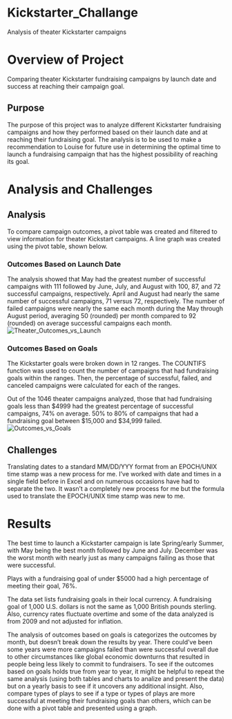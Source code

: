# Kickstarter_Challange
Analysis of theater Kickstarter campaigns

# Overview of Project
Comparing theater Kickstarter fundraising campaigns by launch date and success at reaching their campaign goal.

## Purpose
The purpose of this project was to analyze different Kickstarter fundraising campaigns and how they performed based on their launch date and at reaching their fundraising goal. The analysis is to be used to make a recommendation to Louise for future use in determining the optimal time to launch a fundraising campaign that has the highest possibility of reaching its goal.

# Analysis and Challenges

## Analysis
To compare campaign outcomes, a pivot table was created and filtered to view information for theater Kickstart campaigns. A line graph was created using the pivot table, shown below.

### Outcomes Based on Launch Date
The analysis showed that May had the greatest number of successful campaigns with 111 followed by June, July, and August with 100, 87, and 72 successful campaigns, respectively. April and August had nearly the same number of successful campaigns, 71 versus 72, respectively. The number of failed campaigns were nearly the same each month during the May through August period, averaging 50 (rounded) per month compared to 92 (rounded) on average successful campaigns each month.
![Theater_Outcomes_vs_Launch](https://user-images.githubusercontent.com/101379969/161399565-090e9aaa-f1c3-4783-8156-630f3abef559.png)

### Outcomes Based on Goals
The Kickstarter goals were broken down in 12 ranges. The COUNTIFS function was used to count the number of campaigns that had fundraising goals within the ranges. Then, the percentage of successful, failed, and canceled campaigns were calculated for each of the ranges.

Out of the 1046 theater campaigns analyzed, those that had fundraising goals less than $4999 had the greatest percentage of successful campaigns, 74% on average.  50% to 80% of campaigns that had a fundraising goal between $15,000 and $34,999 failed.
![Outcomes_vs_Goals](https://user-images.githubusercontent.com/101379969/161399726-f8cdf24a-e0b9-4fe8-b1f0-bff3ecc21a10.png)


## Challenges
Translating dates to a standard MM/DD/YYY format from an EPOCH/UNIX time stamp was a new process for me. I’ve worked with date and times in a single field before in Excel and on numerous occasions have had to separate the two. It wasn’t a completely new process for me but the formula used to translate the EPOCH/UNIX time stamp was new to me. 

# Results
The best time to launch a Kickstarter campaign is late Spring/early Summer, with May being the best month followed by June and July. December was the worst month with nearly just as many campaigns failing as those that were successful. 

Plays with a fundraising goal of under $5000 had a high percentage of meeting their goal, 76%. 

The data set lists fundraising goals in their local currency. A fundraising goal of 1,000 U.S. dollars is not the same as 1,000 British pounds sterling. Also, currency rates fluctuate overtime and some of the data analyzed is from 2009 and not adjusted for inflation.

The analysis of outcomes based on goals is categorizes the outcomes by month, but doesn’t break down the results by year. There could’ve been some years were more campaigns failed than were successful overall due to other circumstances like global economic downturns that resulted in people being less likely to commit to fundraisers. To see if the outcomes based on goals holds true from year to year, it might be helpful to repeat the same analysis (using both tables and charts to analize and present the data) but on a yearly basis to see if it uncovers any additional insight. Also, compare types of plays to see if a type or types of plays are more successful at meeting their fundraising goals than others, which can be done with a pivot table and presented using a graph.
